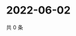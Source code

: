 # 2022-06-02

共 0 条

<!-- BEGIN WEIBO -->
<!-- 最后更新时间 Thu Jun 02 2022 03:11:00 GMT+0800 (China Standard Time) -->

<!-- END WEIBO -->
